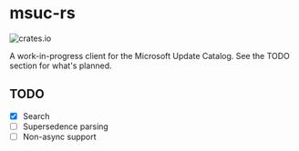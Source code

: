# msuc-rs

![crates.io](https://img.shields.io/crates/v/msuc?link=https://crates.io/crates/msuc)

A work-in-progress client for the Microsoft Update Catalog.
See the TODO section for what's planned.

## TODO
- [x] Search
- [ ] Supersedence parsing
- [ ] Non-async support